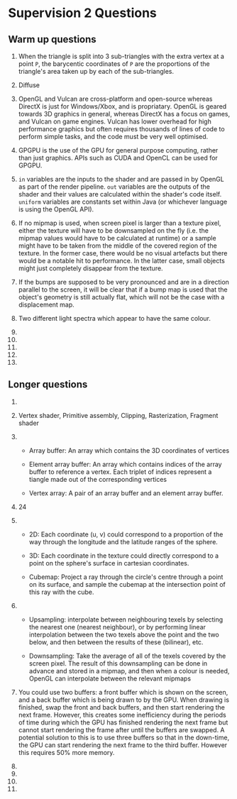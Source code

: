 # Supervision 2 Questions

## Warm up questions

1. When the triangle is split into 3 sub-triangles with the extra vertex at a point `P`, the barycentic coordinates of `P` are the proportions of the triangle's area taken up by each of the sub-triangles.

2. Diffuse

3. OpenGL and Vulcan are cross-platform and open-source whereas DirectX is just for Windows/Xbox, and is propriatary. OpenGL is geared towards 3D graphics in general, whereas DirectX has a focus on games, and Vulcan on game engines. Vulcan has lower overhead for high performance graphics but often requires thousands of lines of code to perform simple tasks, and the code must be very well optimised.

4. GPGPU is the use of the GPU for general purpose computing, rather than just graphics. APIs such as CUDA and OpenCL can be used for GPGPU.

5. `in` variables are the inputs to the shader and are passed in by OpenGL as part of the render pipeline. `out` variables are the outputs of the shader and their values are calculated within the shader's code itself. `uniform` variables are constants set within Java (or whichever language is using the OpenGL API).

6. If no mipmap is used, when screen pixel is larger than a texture pixel, either the texture will have to be downsampled on the fly (i.e. the mipmap values would have to be calculated at runtime) or a sample might have to be taken from the middle of the covered region of the texture. In the former case, there would be no visual artefacts but there would be a notable hit to performance. In the latter case, small objects might just completely disappear from the texture.

7. If the bumps are supposed to be very pronounced and are in a direction parallel to the screen, it will be clear that if a bump map is used that the object's geometry is still actually flat, which will not be the case with a displacement map.

8. Two different light spectra which appear to have the same colour.

9. 

10. 

11. 

12. 

13. 

## Longer questions

1. 

2. Vertex shader, Primitive assembly, Clipping, Rasterization, Fragment shader

3. 
    - Array buffer: An array which contains the 3D coordinates of vertices

    - Element array buffer: An array which contains indices of the array buffer to reference a vertex. Each triplet of indices represent a tiangle made out of the corresponding vertices

    - Vertex array: A pair of an array buffer and an element array buffer.

4. 24

5. 
    - 2D: Each coordinate (u, v) could correspond to a proportion of the way through the longitude and the latitude ranges of the sphere.

    - 3D: Each coordinate in the texture could directly correspond to a point on the sphere's surface in cartesian coordinates.

    - Cubemap: Project a ray through the circle's centre through a point on its surface, and sample the cubemap at the intersection point of this ray with the cube.

6. 
    - Upsampling: interpolate between neighbouring texels by selecting the nearest one (nearest neighbour), or by performing linear interpolation between the two texels above the point and the two below, and then between the results of these (bilinear), etc.

    - Downsampling: Take the average of all of the texels covered by the screen pixel. The result of this downsampling can be done in advance and stored in a mipmap, and then when a colour is needed, OpenGL can interpolate between the relevant mipmaps

7. You could use two buffers: a front buffer which is shown on the screen, and a back buffer which is being drawn to by the GPU. When drawing is finished, swap the front and back buffers, and then start rendering the next frame. However, this creates some inefficiency during the periods of time during which the GPU has finished rendering the next frame but cannot start rendering the frame after until the buffers are swapped. A potential solution to this is to use three buffers so that in the down-time, the GPU can start rendering the next frame to the third buffer. However this requires 50% more memory.

8. 

9. 

10. 

11. 